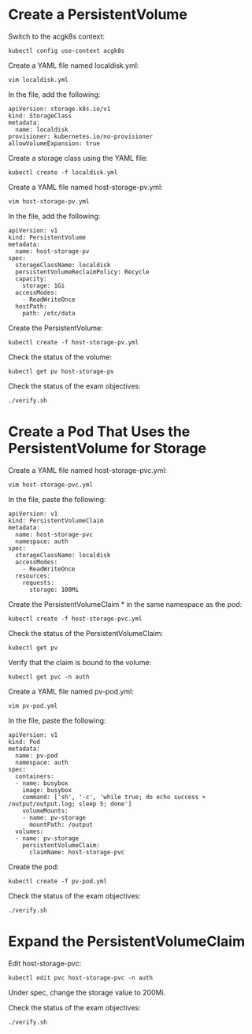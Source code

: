 # Create a PersistentVolume

Switch to the acgk8s context:
```
kubectl config use-context acgk8s
```

Create a YAML file named localdisk.yml:
```
vim localdisk.yml
```

In the file, add the following:
```
apiVersion: storage.k8s.io/v1
kind: StorageClass
metadata:
  name: localdisk
provisioner: kubernetes.io/no-provisioner
allowVolumeExpansion: true
```

Create a storage class using the YAML file:
```
kubectl create -f localdisk.yml
```

Create a YAML file named host-storage-pv.yml:
```
vim host-storage-pv.yml
```

In the file, add the following:
```
apiVersion: v1
kind: PersistentVolume
metadata:
  name: host-storage-pv
spec:
  storageClassName: localdisk
  persistentVolumeReclaimPolicy: Recycle
  capacity:
    storage: 1Gi
  accessModes:
    - ReadWriteOnce
  hostPath:
    path: /etc/data
```

Create the PersistentVolume:
```
kubectl create -f host-storage-pv.yml
```

Check the status of the volume:
```
kubectl get pv host-storage-pv
```

Check the status of the exam objectives:
```
./verify.sh
```

# Create a Pod That Uses the PersistentVolume for Storage

Create a YAML file named host-storage-pvc.yml:
```
vim host-storage-pvc.yml
```

In the file, paste the following:
```
apiVersion: v1
kind: PersistentVolumeClaim
metadata:
  name: host-storage-pvc
  namespace: auth
spec:
  storageClassName: localdisk
  accessModes:
    - ReadWriteOnce
  resources:
    requests:
      storage: 100Mi
```

Create the PersistentVolumeClaim * in the same namespace as the pod:
```
kubectl create -f host-storage-pvc.yml
```

Check the status of the PersistentVolumeClaim:
```
kubectl get pv
```

Verify that the claim is bound to the volume:
```
kubectl get pvc -n auth
```

Create a YAML file named pv-pod.yml:
```
vim pv-pod.yml
```

In the file, paste the following:
```
apiVersion: v1
kind: Pod
metadata:
  name: pv-pod
  namespace: auth
spec:
  containers:
  - name: busybox
    image: busybox
    command: ['sh', '-c', 'while true; do echo success > /output/output.log; sleep 5; done']
    volumeMounts:
    - name: pv-storage
      mountPath: /output
  volumes:
  - name: pv-storage
    persistentVolumeClaim:
      claimName: host-storage-pvc
```

Create the pod:
```
kubectl create -f pv-pod.yml
```

Check the status of the exam objectives:
```
./verify.sh
```

# Expand the PersistentVolumeClaim

Edit host-storage-pvc:
```
kubectl edit pvc host-storage-pvc -n auth
```

Under spec, change the storage value to 200Mi.

Check the status of the exam objectives:
```
./verify.sh
```